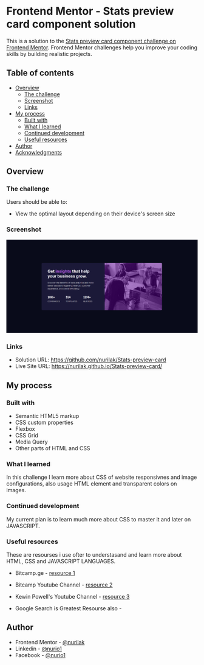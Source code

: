 # Frontend Mentor - Stats preview card component solution

This is a solution to the [Stats preview card component challenge on Frontend Mentor](https://www.frontendmentor.io/challenges/stats-preview-card-component-8JqbgoU62). Frontend Mentor challenges help you improve your coding skills by building realistic projects. 

## Table of contents

- [Overview](#overview)
  - [The challenge](#the-challenge)
  - [Screenshot](#screenshot)
  - [Links](#links)
- [My process](#my-process)
  - [Built with](#built-with)
  - [What I learned](#what-i-learned)
  - [Continued development](#continued-development)
  - [Useful resources](#useful-resources)
- [Author](#author)
- [Acknowledgments](#acknowledgments)

## Overview

### The challenge

Users should be able to:

- View the optimal layout depending on their device's screen size

### Screenshot

![](./screenshots/screenshot-desktop.png)

### Links

- Solution URL: https://github.com/nurilak/Stats-preview-card
- Live Site URL: https://nurilak.github.io/Stats-preview-card/

## My process

### Built with

- Semantic HTML5 markup
- CSS custom properties
- Flexbox
- CSS Grid
- Media Query
- Other parts of HTML and CSS

### What I learned

In this challenge I learn more about CSS of website responsivnes and image configurations, also usage <picture> HTML element and transparent colors on images.

### Continued development

My current plan is to learn much more about CSS to master it and later on JAVASCRIPT.

### Useful resources

These are resourses i use ofter to understasand and learn more about HTML, CSS and JAVASCRIPT LANGUAGES.

- Bitcamp.ge - [resource 1](https://www.bitcamp.ge/)
- Bitcamp Youtube Channel - [resource 2](https://www.youtube.com/@bitcampge)

- Kewin Powell's Youtube Channel - [resource 3](https://www.youtube.com/@KevinPowell)

- Google Search is Greatest Resourse also -

## Author

- Frontend Mentor - [@nurilak](https://www.frontendmentor.io/profile/nurilak)
- Linkedin - [@nurio1](https://www.linkedin.com/in/nurio1/)
- Facebook - [@nurio1](https://www.facebook.com/nurio1)
